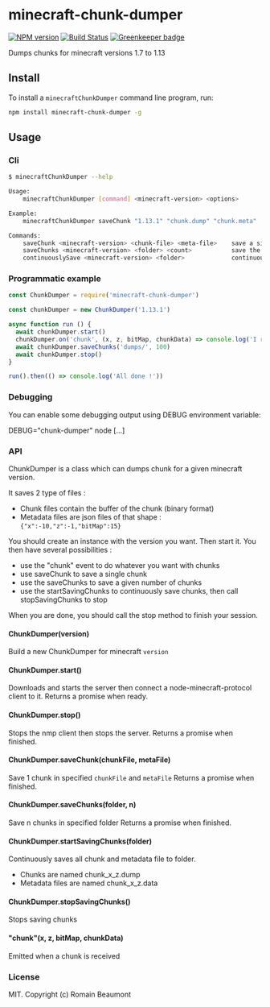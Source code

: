 # minecraft-chunk-dumper

[![NPM version](https://img.shields.io/npm/v/minecraft-chunk-dumper.svg)](http://npmjs.com/package/minecraft-chunk-dumper)
[![Build Status](https://img.shields.io/circleci/project/github/PrismarineJS/minecraft-chunk-dumper/master.svg)](https://circleci.com/gh/PrismarineJS/minecraft-chunk-dumper)
[![Greenkeeper badge](https://badges.greenkeeper.io/PrismarineJS/minecraft-chunk-dumper.svg)](https://greenkeeper.io/)

Dumps chunks for minecraft versions 1.7 to 1.13


## Install

To install a `minecraftChunkDumper` command line program, run:

```bash
npm install minecraft-chunk-dumper -g
```


## Usage

### Cli

```bash
$ minecraftChunkDumper --help

Usage:
    minecraftChunkDumper [command] <minecraft-version> <options>

Example:
    minecraftChunkDumper saveChunk "1.13.1" "chunk.dump" "chunk.meta"

Commands:
    saveChunk <minecraft-version> <chunk-file> <meta-file>    save a single chunk file to specified files
    saveChunks <minecraft-version> <folder> <count>           save the specified number of chunks to the given folder
    continuouslySave <minecraft-version> <folder>             continuously saves chunks to the specified folder, until the program is stopped
```

### Programmatic example

```js
const ChunkDumper = require('minecraft-chunk-dumper')

const chunkDumper = new ChunkDumper('1.13.1')

async function run () {
  await chunkDumper.start()
  chunkDumper.on('chunk', (x, z, bitMap, chunkData) => console.log('I received a chunk at ' + x + ';' + z))
  await chunkDumper.saveChunks('dumps/', 100)
  await chunkDumper.stop()
}

run().then(() => console.log('All done !'))
```

### Debugging

You can enable some debugging output using DEBUG environment variable:

DEBUG="chunk-dumper" node [...]

### API

ChunkDumper is a class which can dumps chunk for a given minecraft version.

It saves 2 type of files :
* Chunk files contain the buffer of the chunk (binary format)
* Metadata files are json files of that shape : `{"x":-10,"z":-1,"bitMap":15}`

You should create an instance with the version you want. Then start it.
You then have several possibilities :
* use the "chunk" event to do whatever you want with chunks
* use saveChunk to save a single chunk
* use the saveChunks to save a given number of chunks
* use the startSavingChunks to continuously save chunks, then call stopSavingChunks to stop

When you are done, you should call the stop method to finish your session.

#### ChunkDumper(version)

Build a new ChunkDumper for minecraft `version`

#### ChunkDumper.start()

Downloads and starts the server then connect a node-minecraft-protocol client to it.
Returns a promise when ready.

#### ChunkDumper.stop()

Stops the nmp client then stops the server.
Returns a promise when finished.

#### ChunkDumper.saveChunk(chunkFile, metaFile)

Save 1 chunk in specified `chunkFile` and `metaFile` 
Returns a promise when finished.

#### ChunkDumper.saveChunks(folder, n)

Save n chunks in specified folder
Returns a promise when finished.

#### ChunkDumper.startSavingChunks(folder)

Continuously saves all chunk and metadata file to folder.
* Chunks are named chunk_x_z.dump
* Metadata files are named chunk_x_z.data

#### ChunkDumper.stopSavingChunks()

Stops saving chunks

#### "chunk"(x, z, bitMap, chunkData)

Emitted when a chunk is received


### License

MIT. Copyright (c) Romain Beaumont
